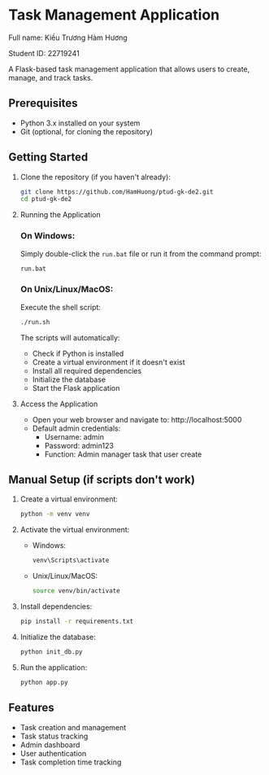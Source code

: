 # Task Management Application
Full name: Kiều Trương Hàm Hương

Student ID: 22719241

A Flask-based task management application that allows users to create, manage, and track tasks.

## Prerequisites

- Python 3.x installed on your system
- Git (optional, for cloning the repository)

## Getting Started

1. Clone the repository (if you haven't already):
   ```bash
   git clone https://github.com/HamHuong/ptud-gk-de2.git
   cd ptud-gk-de2
   ```

2. Running the Application

   ### On Windows:
   Simply double-click the `run.bat` file or run it from the command prompt:
   ```cmd
   run.bat
   ```

   ### On Unix/Linux/MacOS:
   Execute the shell script:
   ```bash
   ./run.sh
   ```

   The scripts will automatically:
   - Check if Python is installed
   - Create a virtual environment if it doesn't exist
   - Install all required dependencies
   - Initialize the database
   - Start the Flask application

3. Access the Application
   - Open your web browser and navigate to: http://localhost:5000
   - Default admin credentials:
     - Username: admin
     - Password: admin123
     - Function: Admin manager task that user create

## Manual Setup (if scripts don't work)

1. Create a virtual environment:
   ```bash
   python -m venv venv
   ```

2. Activate the virtual environment:
   - Windows:
     ```cmd
     venv\Scripts\activate
     ```
   - Unix/Linux/MacOS:
     ```bash
     source venv/bin/activate
     ```

3. Install dependencies:
   ```bash
   pip install -r requirements.txt
   ```

4. Initialize the database:
   ```bash
   python init_db.py
   ```

5. Run the application:
   ```bash
   python app.py
   ```

## Features

- Task creation and management
- Task status tracking
- Admin dashboard
- User authentication
- Task completion time tracking

